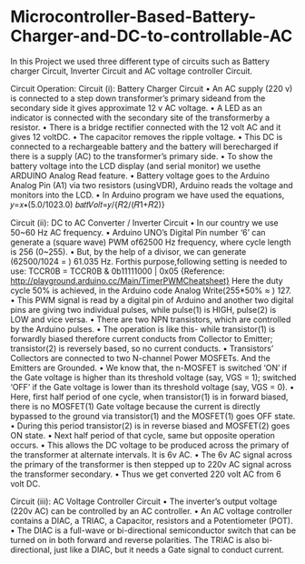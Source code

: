 # Microcontroller-Based-Battery-Charger-and-DC-to-controllable-AC
In this Project we used three different type of circuits such as Battery charger Circuit, Inverter Circuit and AC voltage controller Circuit.

Circuit Operation:
Circuit (i): Battery Charger Circuit
• An AC supply (220 v) is connected to a step down transformer’s primary sideand from the
secondary side it gives approximate 12 v AC voltage.
• A LED as an indicator is connected with the secondary site of the transformerby a resistor.
• There is a bridge rectifier connected with the 12 volt AC and it gives 12 voltDC.
• The capacitor removes the ripple voltage.
• This DC is connected to a rechargeable battery and the battery will berecharged if
there is a supply (AC) to the transformer’s primary side.
• To show the battery voltage into the LCD display (and serial monitor) we usethe
ARDUINO Analog Read feature.
• Battery voltage goes to the Arduino Analog Pin (A1) via two resistors (usingVDR),
Arduino reads the voltage and monitors into the LCD.
• In Arduino program we have used the equations,
𝑦=𝑥∗(5.0/1023.0) 𝑏𝑎𝑡𝑡𝑉𝑜𝑙𝑡=𝑦/{𝑅2/(𝑅1+𝑅2)}


Circuit (ii): DC to AC Converter / Inverter Circuit
• In our country we use 50~60 Hz AC frequency.
• Arduino UNO’s Digital Pin number ‘6’ can generate a (square wave) PWM of62500 Hz
frequency, where cycle length is 256 (0~255).
• But, by the help of a divisor, we can generate (62500/1024 = ) 61.035 Hz.
Forthis purpose,following setting is needed to use:
TCCR0B = TCCR0B & 0b11111000 | 0x05
{Reference: http://playground.arduino.cc/Main/TimerPWMCheatsheet}
Here the duty cycle 50% is achieved, in the Arduino code Analog Write(255*50% ≈ )
127.
• This PWM signal is read by a digital pin of Arduino and another two digital pins are giving
two individual pulses, while pulse(1) is HIGH, pulse(2) is LOW and vice versa.
• There are two NPN transistors, which are controlled by the Arduino pulses.
• The operation is like this- while transistor(1) is forwardly biased therefore current conducts
from Collector to Emitter; transistor(2) is reversely based, so no current conducts.
• Transistors’ Collectors are connected to two N-channel Power MOSFETs. And the Emitters
are Grounded.
• We know that, the n-MOSFET is switched ‘ON’ if the Gate voltage is higher than its
threshold voltage (say, VGS = 1); switched ‘OFF’ if the Gate voltage is lower than its threshold
voltage (say, VGS = 0).
• Here, first half period of one cycle, when transistor(1) is in forward biased, there is no
MOSFET(1) Gate voltage because the current is directly bypassed to the ground via transistor(1) and
the MOSFET(1) goes OFF state.
• During this period transistor(2) is in reverse biased and MOSFET(2) goes ON state.
• Next half period of that cycle, same but opposite operation occurs.
• This allows the DC voltage to be produced across the primary of the transformer at alternate
intervals. It is 6v AC.
• The 6v AC signal across the primary of the transformer is then stepped up to 220v AC signal
across the transformer secondary.
• Thus we get converted 220 volt AC from 6 volt DC.


Circuit (iii): AC Voltage Controller Circuit
• The inverter’s output voltage (220v AC) can be controlled by an AC controller.
• An AC voltage controller contains a DIAC, a TRIAC, a Capacitor, resistors and a
Potentiometer (POT).
• The DIAC is a full-wave or bi-directional semiconductor switch that can be turned on in both
forward and reverse polarities. The TRIAC is also bi-directional, just like a DIAC, but it needs a
Gate signal to conduct current.
